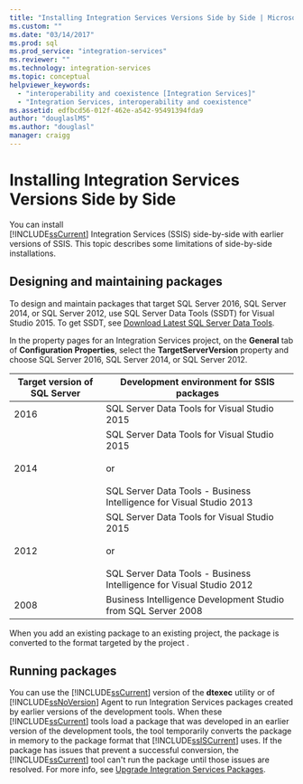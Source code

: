 ```yaml
---
title: "Installing Integration Services Versions Side by Side | Microsoft Docs"
ms.custom: ""
ms.date: "03/14/2017"
ms.prod: sql
ms.prod_service: "integration-services"
ms.reviewer: ""
ms.technology: integration-services
ms.topic: conceptual
helpviewer_keywords: 
  - "interoperability and coexistence [Integration Services]"
  - "Integration Services, interoperability and coexistence"
ms.assetid: edfbcd56-012f-462e-a542-95491394fda9
author: "douglaslMS"
ms.author: "douglasl"
manager: craigg
---
```

# Installing Integration Services Versions Side by Side
  You can install   
      [!INCLUDE[ssCurrent](../../includes/sscurrent-md.md)] Integration Services (SSIS) side-by-side with earlier versions of SSIS. This topic describes some limitations of side-by-side installations.  
  
## Designing and maintaining packages  
 To design and maintain packages that target SQL Server 2016, SQL Server 2014, or SQL Server 2012, use SQL Server Data Tools (SSDT) for Visual Studio 2015. To get SSDT, see [Download Latest SQL Server Data Tools](../../ssdt/download-sql-server-data-tools-ssdt.md).  
  
 In the property pages for an Integration Services project, on the **General** tab of **Configuration Properties**, select the **TargetServerVersion** property and choose SQL Server 2016, SQL Server 2014, or SQL Server 2012.  
  
|Target version of SQL Server|Development environment for SSIS packages|  
|----------------------------------|-----------------------------------------------|  
|2016|SQL Server Data Tools for Visual Studio 2015|  
|2014|SQL Server Data Tools for Visual Studio 2015<br /><br /> or<br /><br /> SQL Server Data Tools - Business Intelligence for Visual Studio 2013|  
|2012|SQL Server Data Tools for Visual Studio 2015<br /><br /> or<br /><br /> SQL Server Data Tools - Business Intelligence for Visual Studio 2012|  
|2008|Business Intelligence Development Studio from SQL Server 2008|  
  
 When you add an existing package to an existing project, the package is converted to the format targeted by the project .  
  
## Running packages  
 You can use the [!INCLUDE[ssCurrent](../../includes/sscurrent-md.md)] version of the **dtexec** utility or of [!INCLUDE[ssNoVersion](../../includes/ssnoversion-md.md)] Agent to run Integration Services packages created by earlier versions of the development tools. When these [!INCLUDE[ssCurrent](../../includes/sscurrent-md.md)] tools load a package that was developed in an earlier version of the development tools, the tool temporarily converts the package in memory to the package format that [!INCLUDE[ssISCurrent](../../includes/ssiscurrent-md.md)] uses. If the package has issues that prevent a successful conversion, the [!INCLUDE[ssCurrent](../../includes/sscurrent-md.md)] tool can't run the package until those issues are resolved. For more info, see [Upgrade Integration Services Packages](../../integration-services/install-windows/upgrade-integration-services-packages.md).  
  
  
